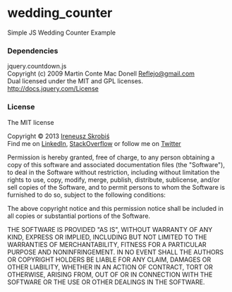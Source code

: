 # wedding_counter

Simple JS Wedding Counter Example

### Dependencies

jquery.countdown.js<br/>
Copyright (c) 2009 Martin Conte Mac Donell <Reflejo@gmail.com><br/>
Dual licensed under the MIT and GPL licenses.<br/>
http://docs.jquery.com/License

### License

The MIT license

Copyright &copy; 2013 [Ireneusz Skrobiś](http://selleo.com/people/ireneusz-skrobis)<br/>
Find me on [LinkedIn](http://www.linkedin.com/in/ireneuszskrobis), [StackOverflow](http://stackoverflow.com/users/426085/ireneusz-skrobis) or follow me on [Twitter](https://twitter.com/ireneuszskrobis)

Permission is hereby granted, free of charge, to any person obtaining a copy of this software and associated documentation files (the "Software"), to deal in the Software without restriction, including without limitation the rights to use, copy, modify, merge, publish, distribute, sublicense, and/or sell copies of the Software, and to permit persons to whom the Software is furnished to do so, subject to the following conditions:

The above copyright notice and this permission notice shall be included in all copies or substantial portions of the Software.

THE SOFTWARE IS PROVIDED "AS IS", WITHOUT WARRANTY OF ANY KIND, EXPRESS OR IMPLIED, INCLUDING BUT NOT LIMITED TO THE WARRANTIES OF MERCHANTABILITY, FITNESS FOR A PARTICULAR PURPOSE AND NONINFRINGEMENT. IN NO EVENT SHALL THE AUTHORS OR COPYRIGHT HOLDERS BE LIABLE FOR ANY CLAIM, DAMAGES OR OTHER LIABILITY, WHETHER IN AN ACTION OF CONTRACT, TORT OR OTHERWISE, ARISING FROM, OUT OF OR IN CONNECTION WITH THE SOFTWARE OR THE USE OR OTHER DEALINGS IN THE SOFTWARE.